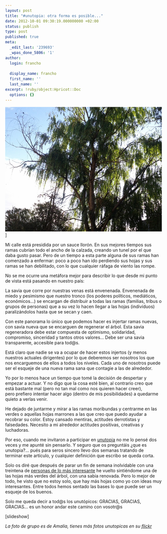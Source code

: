 ```yaml
---
layout: post
title: "#unutopia: otra forma es posible..."
date: 2012-10-01 09:30:19.000000000 +02:00
status: publish
type: post
published: true
meta:
  _edit_last: '239693'
  _wpas_done_5806: '1'
author:
  login: francho

  display_name: francho
  first_name: ''
  last_name: ''
excerpt: !ruby/object:Hpricot::Doc
  options: {}
---
```

![sauce](/assets/sauce.jpg)]

Mi calle está presidida por un sauce llorón. En sus mejores tiempos sus ramas cubrían todo el ancho de la calzada, creando un tunel por el que daba gusto pasar. Pero de un tiempo a esta parte alguna de sus ramas han comenzado a enfermar: poco a poco han ido perdiendo sus hojas y sus ramas se han debilitado, con lo que cualquier ráfaga de viento las rompe.

No se me ocurre una metáfora mejor para describir lo que desde mi punto de vista está pasando en nuestro país:

La savia que corre por nuestras venas está envenenada. Envenenada de miedo y pesimismo que nuestro tronco (los poderes políticos, mediáticos, económicos...) se encargan de distribuir a todas las ramas (familias, tribus o grupos de personas) que a su vez lo hacen llegar a las hojas (indivíduos) paralizándolos hasta que se secan y caen.

Con este panorama lo único que podemos hacer es injertar ramas nuevas, con savia nueva que se encarguen de regenerar el árbol. Esta savia regeneradora debe estar compuesta de optimismo, solidaridad, compromiso, sinceridad y tantos otros valores... Debe ser una savia transparente, accesible para tod@s.

Está claro que nadie se va a ocupar de hacer estos injertos (y menos nuestros actuales dirigentes) por lo que deberemos ser nosotros los que nos encarguemos de ellos a todos los niveles. Cada uno de nosotros puede ser el esqueje de una nueva rama sana que contagie a las de alrededor.

Yo por lo menos hace un tiempo que tomé la decisión de despertar y empezar a actuar. Y no digo que la cosa esté bien, al contrario creo que está bastante mal (pero no tan mal como nos quieren hacer creer), pero prefiero intentar hacer algo (dentro de mis posibilidades) a quedarme quieto a verlas venir.

He dejado de juntarme y mirar a las ramas moribundas y centrarme en las verdes o aquellas hojas marrones a las que creo que puedo ayudar a recobrar su color. Estoy cansado mentiras, actitudes derrotistas y falsedades. Necesito a mi alrededor actitudes positivas, creativas y luchadoras.

Por eso, cuando me invitaron a participar en [unutopia](http://unutopia.es/) no me lo pensé dos veces y me apunté sin pensarlo. Y seguro que os preguntáis ¿que es unutopia?... pués para seros sincero llevo dos semanas tratando de terminar este artículo, y cualquier definición que escribo se queda corta.

Solo os diré que después de parar un fin de semana inolvidable con una treintena de [personas de lo más interesante](https://twitter.com/search?q=francholab+unutopia) he vuelto sintiéndome una de las hojas más verdes del árbol, con una sabia renovada. Pero lo mejor de todo, he visto que no estoy solo, que hay más hojas como yo con ideas muy interesantes. Entre todos hemos sentado las bases lo que puede ser un esqueje de los buenos.

Solo me queda decir a tod@s los unutópicos: GRACIAS, GRACIAS, GRACIAS... es un honor andar este camino con vosotr@s

[slideshow]

_La foto de grupo es de Amalia, tienes más fotos unutopicas en su [flickr](http://www.flickr.com/photos/amaliahern/sets/72157631571931176/)_
